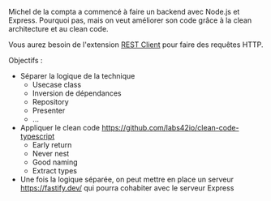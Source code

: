 Michel de la compta a commencé à faire un backend avec Node.js et Express.
Pourquoi pas, mais on veut améliorer son code grâce à la clean architecture et au clean code.

Vous aurez besoin de l'extension [REST Client](https://marketplace.visualstudio.com/items?itemName=humao.rest-client) pour faire des requêtes HTTP.

Objectifs :

- Séparer la logique de la technique
  - Usecase class
  - Inversion de dépendances
  - Repository
  - Presenter
  - ...
- Appliquer le clean code https://github.com/labs42io/clean-code-typescript
  - Early return
  - Never nest
  - Good naming
  - Extract types
- Une fois la logique séparée, on peut mettre en place un serveur https://fastify.dev/ qui pourra cohabiter avec le serveur Express
